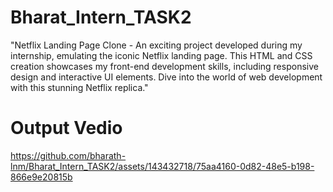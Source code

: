 # Bharat_Intern_TASK2
"Netflix Landing Page Clone - An exciting project developed during my internship, emulating the iconic Netflix landing page. This HTML and CSS creation showcases my front-end development skills, including responsive design and interactive UI elements. Dive into the world of web development with this stunning Netflix replica."
# Output Vedio

https://github.com/bharath-lnm/Bharat_Intern_TASK2/assets/143432718/75aa4160-0d82-48e5-b198-866e9e20815b


